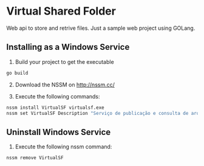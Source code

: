 Virtual Shared Folder
==================================

Web api to store and retrive files. Just a sample web project using GOLang.

Installing as a Windows Service
-------------------------------

1. Build your project to get the executable

```Bash
go build
```

2. Download the NSSM on http://nssm.cc/

3. Execute the following commands: 

```Bash
nssm install VirtualSF virtualsf.exe 
nssm set VirtualSF Description "Serviço de publicação e consulta de arquivos compartilhados para aplicações web"
```


Uninstall Windows Service
-------------------------------


1. Execute the following nssm command:

```Bash
nssm remove VirtualSF
```